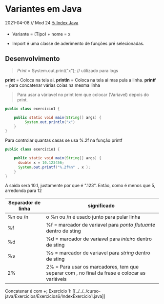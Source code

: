 # Variantes em Java
2021-04-08 // Mod 24
[☕ Index Java](../☕%20Index%20Java.md)

* Variante = (Tipo) + nome = x

* Import é uma classe de aderimento de funções pré 
selecionadas.

## Desenvolvimento

> *Print* =  System.out.print("x"); // utilizado para logs

**print** = Coloca na tela ai.
**println** = Coloca na tela ai mas pula a linha.
**printf** = para concatenar várias coias na mesma linha

> Para usar a váriavel no print tem que colocar (Variavel) depois do print.

~~~java
public class exercicio1 {

	public static void main(String[] args) {
		 System.out.println("x")
	}
}
~~~

Para controlar quantas casas se usa %.2f na função printf

~~~java
public class exercicio1 {

	public static void main(String[] args) {
	  double x = 10.123456;
	  System.out.printf("%.2f%n" , x );
	}
}
~~~

A saida será 10.1, justamente por que é ".123". Então, como é menos que 5, arredonda para 12

| Separador de linha | significado                                                      |
| ------------------ | ---------------------------------------------------------------- |
| %n ou /n           | o %n ou /n é usado junto para pular linha                        |
| %f                 | %f = marcador de variavel para *ponto flutuante* dentro de sting |
| %d                 | %d = marcador de variavel para *inteiro* dentro de sting         |
| %s                 | %s  = marcador de variavel para *string* dentro de sting         |
| 2%                 | 2% = Para usar os marcadores, tem que separar com , no final da frase e colocar as variáveis                                                                 |


Concatenar é com +;
Exercício 1: [[../../../curso-java/Exercicios/Exercicios6/IndexExercicio1.java]]
